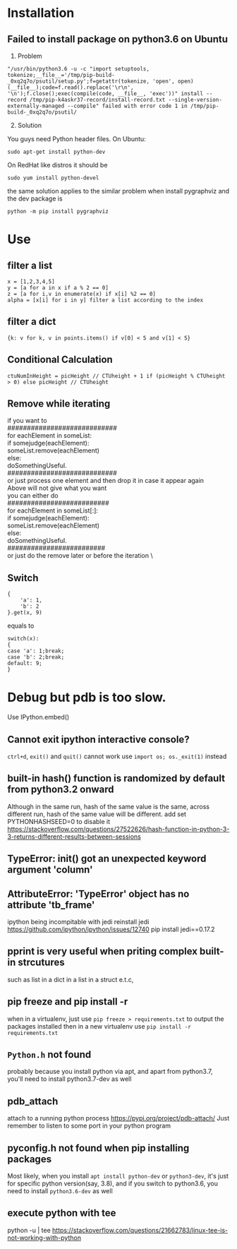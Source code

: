 # Installation
## Failed to install package on python3.6 on Ubuntu
1. Problem
```
"/usr/bin/python3.6 -u -c "import setuptools, tokenize;__file__='/tmp/pip-build-_0xq2q7o/psutil/setup.py';f=getattr(tokenize, 'open', open)(__file__);code=f.read().replace('\r\n', '\n');f.close();exec(compile(code, __file__, 'exec'))" install --record /tmp/pip-k4askr37-record/install-record.txt --single-version-externally-managed --compile" failed with error code 1 in /tmp/pip-build-_0xq2q7o/psutil/
```
2. Solution

You guys need Python header files. On Ubuntu: 
```
sudo apt-get install python-dev
```
On RedHat like distros it should be 
```
sudo yum install python-devel
```
the same solution applies to the similar problem when install pygraphviz
and the dev package is
```
python -m pip install pygraphviz
```
# Use
## filter a list
```
x = [1,2,3,4,5]
y = [a for a in x if a % 2 == 0]
z = [a for i,v in enumerate(x) if x[i] %2 == 0]
alpha = [x[i] for i in y] filter a list according to the index
```
## filter a dict
```
{k: v for k, v in points.items() if v[0] < 5 and v[1] < 5}
```
## Conditional Calculation
```
ctuNumInHeight = picHeight // CTUheight + 1 if (picHeight % CTUheight > 0) else picHeight // CTUheight
```
## Remove while iterating
if you want to \
############################ \
for eachElement in someList: \
    if somejudge(eachElement): \
        someList.remove(eachElement) \
    else: \
        doSomethingUseful. \
############################ \
or just process one element and then drop it in case it appear again \
Above will not give what you want \
you can either do \
########################## \
for eachElement in someList[:]: \
    if somejudge(eachElement): \
        someList.remove(eachElement) \
    else: \
        doSomethingUseful. \
######################### \
or just do the remove later or before the iteration \
## Switch
```
{
    'a': 1,
    'b': 2
}.get(x, 9)
```
equals to 
```
switch(x):
{
case 'a': 1;break;
case 'b': 2;break;
default: 9;
}
```
# Debug but pdb is too slow.
Use IPython.embed()

## Cannot exit ipython interactive console?
`ctrl+d`, `exit()` and `quit()` cannot work
use `import os; os._exit(1)` instead

## built-in hash() function is randomized by default from python3.2 onward
Although in the same run, hash of the same value is the same,
across different run, hash of the same value will be different.
add set PYTHONHASHSEED=0 to disable it
https://stackoverflow.com/questions/27522626/hash-function-in-python-3-3-returns-different-results-between-sessions

## TypeError: __init__() got an unexpected keyword argument 'column'
## AttributeError: 'TypeError' object has no attribute 'tb_frame'
ipython being incompitable with jedi
reinstall jedi
https://github.com/ipython/ipython/issues/12740
pip install jedi==0.17.2

## pprint is very useful when priting complex built-in strcutures

such as list in a dict in a list in a struct e.t.c,

## pip freeze and pip install -r
when in a virtualenv, just use `pip freeze > requirements.txt` to output the packages installed
then in a new virtualenv use `pip install -r requirements.txt`

## `Python.h` not found
probably because you install python via apt, and apart from python3.7, you'll need to install python3.7-dev as well

## pdb_attach
attach to a running python process
https://pypi.org/project/pdb-attach/
Just remember to listen to some port in your python program

## pyconfig.h not found when pip installing packages
Most likely, when you install `apt install python-dev` or `python3-dev`, it's just for specific python version(say, 3.8), and if you switch to python3.6, you need to install  `python3.6-dev` as well 

## execute python with tee
python -u <python program> |  tee <outputfile>
https://stackoverflow.com/questions/21662783/linux-tee-is-not-working-with-python
